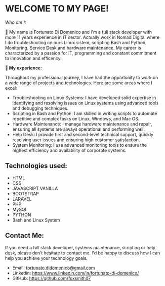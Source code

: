 # WELCOME TO MY PAGE!

*Who am I:*

👋 My name is Fortunato Di Domenico and I'm a full stack developer with more 11 years experience in IT sector. Actually work in Nomad Digital where I do troubleshooting on ours Linux sistem, scripting Bash and Python, Monitoring, Service Desk and hardware maintenance. My career is characterized by a passion for  IT, programming and constant commitment to innovation and efficency.
  
**👀 My experience:**

Throughout my professional journey, I have had the opportunity to work on a wide range of projects and technologies. Here are some areas where I excel:

- Troubleshooting on Linux Systems: I have developed solid expertise in identifying and resolving issues on Linux systems using advanced tools and debugging techniques.
- Scripting in Bash and Python: I am skilled in writing scripts to automate repetitive and complex tasks on Linux, Windows, and Mac OS.
- Hardware Maintenance: I manage hardware maintenance and repair, ensuring all systems are always operational and performing well.
- Help Desk: I provide first and second-level technical support, quickly resolving user issues and ensuring high customer satisfaction.
- System Monitoring: I use advanced monitoring tools to ensure the highest efficiency and availability of corporate systems.

## Technologies used:

- HTML                  
- CSS                   
- JAVASCRIPT VANILLA     
- BOOTSTRAP
- LARAVEL
- PHP
- MySQL
- PYTHON
- Bash and Linux System

## Contact Me:

If you need a full stack developer, systems maintenance, scripting or help desk, please don't hesitate to contact me. I'd be happy to discuss how I can help you achieve your technology goals.

 - Email: fortunato.didomenico@gmail.com
 - Linkedin: https://www.linkedin.com/in/fortunato-di-domenico/
 - GitHub: https://github.com/foxsmith07

